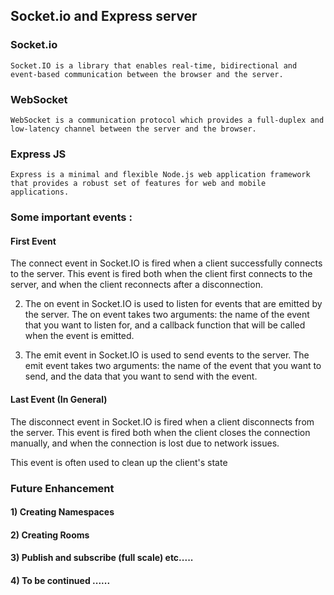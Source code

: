 ## Socket.io and Express server

### Socket.io

```text
Socket.IO is a library that enables real-time, bidirectional and event-based communication between the browser and the server.
```

### WebSocket

```text
WebSocket is a communication protocol which provides a full-duplex and low-latency channel between the server and the browser.
```

### Express JS

```text 
Express is a minimal and flexible Node.js web application framework that provides a robust set of features for web and mobile applications.
```

### Some important events :

#### First Event

The connect event in Socket.IO is fired when a client successfully connects to the server. This event is fired both when the client first connects to the server, and when the client reconnects after a disconnection.

2. The on event in Socket.IO is used to listen for events that are emitted by the server. The on event takes two arguments: the name of the event that you want to listen for, and a callback function that will be called when the event is emitted.

3. The emit event in Socket.IO is used to send events to the server. The emit event takes two arguments: the name of the event that you want to send, and the data that you want to send with the event.

#### Last Event (In General)

The disconnect event in Socket.IO is fired when a client disconnects from the server. This event is fired both when the client closes the connection manually, and when the connection is lost due to network issues.

This event is often used to clean up the client's state

### Future Enhancement

#### 1) Creating Namespaces

#### 2) Creating Rooms

#### 3) Publish and subscribe (full scale) etc.....

#### 4) To be continued ......
